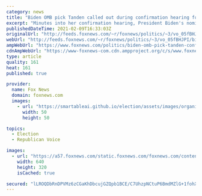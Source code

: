 ```yaml
---
category: news
title: "Biden OMB pick Tanden called out during confirmation hearing for anti-GOP tweets, says 'I'm sorry'"
excerpt: "Minutes into her confirmation hearing, President Biden's nominee for director of the White House Office of Management and Budget Neera Tanden had to address concerns over hostile tweets she has posted against various Republican lawmakers."
publishedDateTime: 2021-02-09T16:33:03Z
originalUrl: "http://feeds.foxnews.com/~r/foxnews/politics/~3/vo_05fBHJPI/biden-omb-pick-tanden-confirmation-hearing-apology-anti-gop-tweets"
webUrl: "http://feeds.foxnews.com/~r/foxnews/politics/~3/vo_05fBHJPI/biden-omb-pick-tanden-confirmation-hearing-apology-anti-gop-tweets"
ampWebUrl: "https://www.foxnews.com/politics/biden-omb-pick-tanden-confirmation-hearing-apology-anti-gop-tweets.amp"
cdnAmpWebUrl: "https://www-foxnews-com.cdn.ampproject.org/c/s/www.foxnews.com/politics/biden-omb-pick-tanden-confirmation-hearing-apology-anti-gop-tweets.amp"
type: article
quality: 161
heat: 161
published: true

provider:
  name: Fox News
  domain: foxnews.com
  images:
    - url: "https://smartableai.github.io/election/assets/images/organizations/foxnews.com-50x50.jpg"
      width: 50
      height: 50

topics:
  - Election
  - Republican Voice

images:
  - url: "https://a57.foxnews.com/static.foxnews.com/foxnews.com/content/uploads/2021/02/640/320/Neera-Tanden-Biden-OMB-AP.jpg?ve=1&tl=1"
    width: 640
    height: 320
    isCached: true

secured: "lLROQDbRnDPVMz6zCGaKhDbcujGZQpb1BCE/C7UhzpNCtuP6BmdMZlG+1fohXOpsT4qzBgf/FvGAQnaw4KxP+hXKkZcWHXz92gMbRHgYCzVMAdKDpIZ6IX25gszl2v7GyTL3pl1LWNxEq7RhAOHCCsNKM+zW7FuqmQRIFaZQBKvmjeDe6VlCtTpib0Clba59R5InY64ll+1V56vqwoV2cE2T8vR7SAA3C67K1bmnbkeUtfGsCuo2xQW4VWMWk3/CmeOD6AkQvueOLJ2CZXpjHY4XcELS45rh2XWCTjMzDxewcW0ZVL8aLc3TGRhFN7roBuuCKmZcAs4lQV7dnxHcKWo5qT6kuc5TpigKv5sXCgo=;Lz1xlwynPaRsAnNh9Q5Dtw=="
---
```



